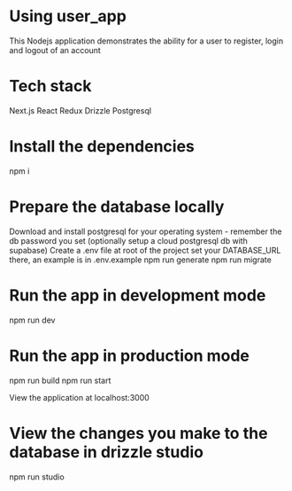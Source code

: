 # Using user_app
This Nodejs application demonstrates the ability for a user to register, login and logout of an account

# Tech stack
 Next.js
 React
 Redux
 Drizzle Postgresql
 
# Install the dependencies
npm i

# Prepare the database locally
Download and install postgresql for your operating system - remember the db password you set (optionally setup a cloud postgresql db with supabase)
Create a .env file at root of the project set your DATABASE_URL there, an example is in .env.example
npm run generate
npm run migrate

# Run the app in development mode
npm run dev

# Run the app in production mode
npm run build
npm run start

View the application at localhost:3000

# View the changes you make to the database in drizzle studio
npm run studio